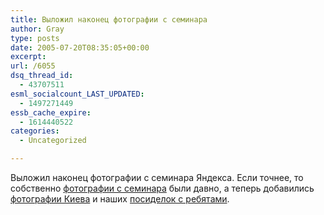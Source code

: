 ```yaml
---
title: Выложил наконец фотографии с семинара
author: Gray
type: posts
date: 2005-07-20T08:35:05+00:00
excerpt:
url: /6055
dsq_thread_id:
  - 43707511
esml_socialcount_LAST_UPDATED:
  - 1497271449
essb_cache_expire:
  - 1614440522
categories:
  - Uncategorized

---
```








Выложил наконец фотографии с семинара Яндекса. Если точнее, то собственно <a href="http://public.fotki.com/SergeyPetrenko/seo_conf/yandex2005/" target="_blank">фотографии с семинара</a> были давно, а теперь добавились <a href="http://public.fotki.com/SergeyPetrenko/cities/kiev/13jul2005/" target="_blank">фотографии Киева</a> и наших <a href="http://public.fotki.com/SergeyPetrenko/misc/kiev_yandex/" target="_blank">посиделок с ребятами</a>.